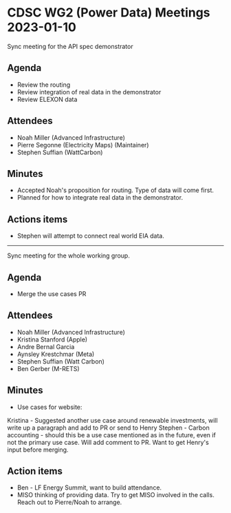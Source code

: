 # CDSC WG2 (Power Data) Meetings 2023-01-10

Sync meeting for the API spec demonstrator

## Agenda

* Review the routing
* Review integration of real data in the demonstrator
* Review ELEXON data

## Attendees

* Noah Miller (Advanced Infrastructure)
* Pierre Segonne (Electricity Maps) (Maintainer)
* Stephen Suffian (WattCarbon)

## Minutes

* Accepted Noah's proposition for routing. Type of data will come first.
* Planned for how to integrate real data in the demonstrator.

## Actions items

* Stephen will attempt to connect real world EIA data.

___

Sync meeting for the whole working group.

## Agenda

* Merge the use cases PR

## Attendees

* Noah Miller (Advanced Infrastructure)
* Kristina Stanford (Apple)
* Andre Bernal Garcia
* Aynsley Krestchmar (Meta)
* Stephen Suffian (Watt Carbon)
* Ben Gerber (M-RETS)

## Minutes

* Use cases for website:

Kristina - Suggested another use case around renewable investments, will write up a paragraph and add to PR or send to Henry
Stephen - Carbon accounting - should this be a use case mentioned as in the future, even if not the primary use case. Will add comment to PR.
Want to get Henry's input before merging.

## Action items

* Ben - LF Energy Summit, want to build attendance.
* MISO thinking of providing data. Try to get MISO involved in the calls. Reach out to Pierre/Noah to arrange.
